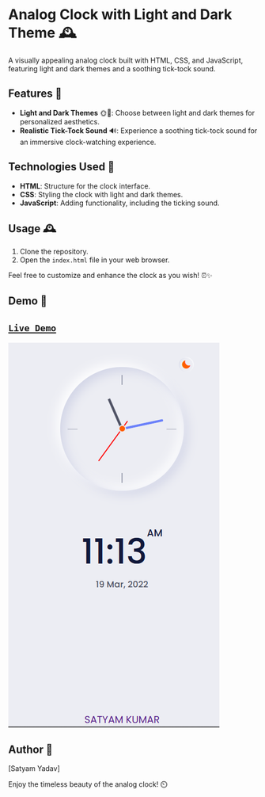 # Analog Clock with Light and Dark Theme 🕰️

A visually appealing analog clock built with HTML, CSS, and JavaScript, featuring light and dark themes and a soothing tick-tock sound.

## Features 🌟

- **Light and Dark Themes** 🌞🌚: Choose between light and dark themes for personalized aesthetics.
- **Realistic Tick-Tock Sound** 🔊: Experience a soothing tick-tock sound for an immersive clock-watching experience.

## Technologies Used 🚀

- **HTML**: Structure for the clock interface.
- **CSS**: Styling the clock with light and dark themes.
- **JavaScript**: Adding functionality, including the ticking sound.

## Usage 🕰️

1. Clone the repository.
2. Open the `index.html` file in your web browser.

Feel free to customize and enhance the clock as you wish! ⏰✨

## Demo 🎥
## [`Live Demo`](https://satyamkumar420.github.io/Analog-Clock/)
[![Analog Clock Image](https://github.com/satyamkumar420/Analog-Clock/blob/main/assests/img/clock1.png)](https://satyamkumar420.github.io/Analog-Clock/)

## Author 📝

[Satyam Yadav]

Enjoy the timeless beauty of the analog clock! ⏲️
